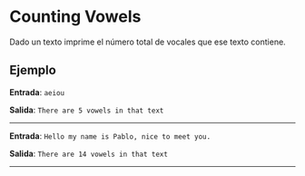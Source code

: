 # Counting Vowels

Dado un texto imprime el número total de vocales que ese texto contiene.

## Ejemplo
**Entrada**:
`aeiou`

**Salida**:
`There are 5 vowels in that text`
____
**Entrada**:
`Hello my name is Pablo, nice to meet you.`

**Salida**:
`There are 14 vowels in that text`
____
